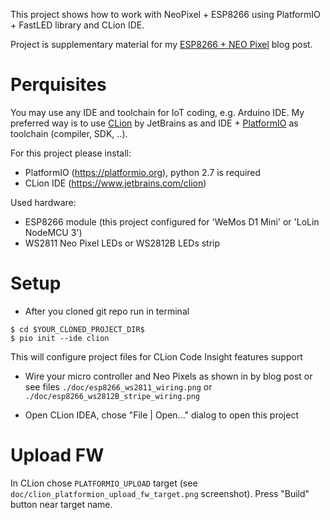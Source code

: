 This project shows how to work with NeoPixel + ESP8266 using PlatformIO + FastLED library and CLion IDE.

Project is supplementary material for my [ESP8266 + NEO Pixel](https://chukovskij.wordpress.com/2018/08/12/esp8266-neo-pixel) blog post.

# Perquisites
You may use any IDE and toolchain for IoT coding, e.g. Arduino IDE. My preferred way is to use [CLion](https://www.jetbrains.com/clion) by JetBrains 
as and IDE + [PlatformIO](https://platformio.org) as toolchain (compiler, SDK, ..).  

For this project please install:
* PlatformIO (https://platformio.org), python 2.7 is required
* CLion IDE (https://www.jetbrains.com/clion)

Used hardware:
* ESP8266 module (this project configured for 'WeMos D1 Mini' or 'LoLin NodeMCU 3')
* WS2811 Neo Pixel LEDs or WS2812B LEDs strip

# Setup
* After you cloned git repo run in terminal
```
$ cd $YOUR_CLONED_PROJECT_DIR$
$ pio init --ide clion
```
This will configure project files for CLion Code Insight features support

* Wire your micro controller and Neo Pixels as shown in by blog post or see files
`./doc/esp8266_ws2811_wiring.png` or `./doc/esp8266_ws2812B_stripe_wiring.png`

* Open CLion IDEA, chose "File | Open..." dialog to open this project

# Upload FW

In CLion chose `PLATFORMIO_UPLOAD` target (see `doc/clion_platformion_upload_fw_target.png` screenshot).
Press "Build" button near target name.
